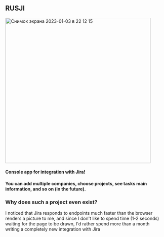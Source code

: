 ## **RUSJI**

<img width="459" alt="Снимок экрана 2023-01-03 в 22 12 15" src="https://user-images.githubusercontent.com/62915291/210443717-7ec6826b-7727-45de-a30d-990c7a710436.png">

#### Console app for integration with Jira!
#### You can add multiple companies, choose projects, see tasks main information, and so on (**in the future**).

### **Why does such a project even exist?**
I noticed that Jira responds to endpoints much faster than the browser renders a picture to me, and since I don't like to spend time (1-2 seconds) waiting for the page to be drawn, I'd rather spend more than a month writing a completely new integration with Jira

